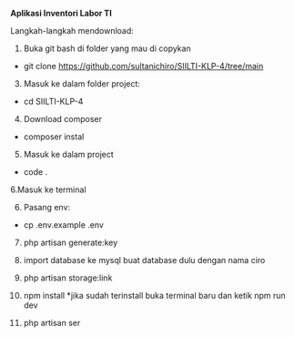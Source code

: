 **Aplikasi Inventori Labor TI**

Langkah-langkah mendownload:
1. Buka git bash di folder yang mau di copykan
- git clone https://github.com/sultanichiro/SIILTI-KLP-4/tree/main

3. Masuk ke dalam folder project:
- cd SIILTI-KLP-4
   
4. Download composer
- composer instal

5. Masuk ke dalam project
- code .

6.Masuk ke terminal

6. Pasang env:
- cp .env.example .env

7. php artisan generate:key

8. import database ke mysql buat database dulu dengan nama ciro

9. php artisan storage:link 

10. npm install *jika sudah terinstall buka terminal baru dan ketik npm run dev

11. php artisan ser
